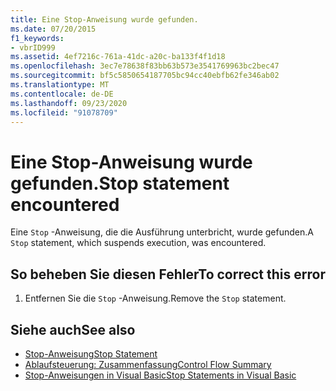 ```yaml
---
title: Eine Stop-Anweisung wurde gefunden.
ms.date: 07/20/2015
f1_keywords:
- vbrID999
ms.assetid: 4ef7216c-761a-41dc-a20c-ba133f4f1d18
ms.openlocfilehash: 3ec7e78638f83bb63b573e3541769963bc2bec47
ms.sourcegitcommit: bf5c5850654187705bc94cc40ebfb62fe346ab02
ms.translationtype: MT
ms.contentlocale: de-DE
ms.lasthandoff: 09/23/2020
ms.locfileid: "91078709"
---
```

# <a name="stop-statement-encountered"></a><span data-ttu-id="6e464-102">Eine Stop-Anweisung wurde gefunden.</span><span class="sxs-lookup"><span data-stu-id="6e464-102">Stop statement encountered</span></span>

<span data-ttu-id="6e464-103">Eine `Stop` -Anweisung, die die Ausführung unterbricht, wurde gefunden.</span><span class="sxs-lookup"><span data-stu-id="6e464-103">A `Stop` statement, which suspends execution, was encountered.</span></span>  
  
## <a name="to-correct-this-error"></a><span data-ttu-id="6e464-104">So beheben Sie diesen Fehler</span><span class="sxs-lookup"><span data-stu-id="6e464-104">To correct this error</span></span>  
  
1. <span data-ttu-id="6e464-105">Entfernen Sie die `Stop` -Anweisung.</span><span class="sxs-lookup"><span data-stu-id="6e464-105">Remove the `Stop` statement.</span></span>  
  
## <a name="see-also"></a><span data-ttu-id="6e464-106">Siehe auch</span><span class="sxs-lookup"><span data-stu-id="6e464-106">See also</span></span>

- [<span data-ttu-id="6e464-107">Stop-Anweisung</span><span class="sxs-lookup"><span data-stu-id="6e464-107">Stop Statement</span></span>](../language-reference/statements/stop-statement.md)
- [<span data-ttu-id="6e464-108">Ablaufsteuerung: Zusammenfassung</span><span class="sxs-lookup"><span data-stu-id="6e464-108">Control Flow Summary</span></span>](../language-reference/keywords/control-flow-summary.md)
- [<span data-ttu-id="6e464-109">Stop-Anweisungen in Visual Basic</span><span class="sxs-lookup"><span data-stu-id="6e464-109">Stop Statements in Visual Basic</span></span>](/visualstudio/debugger/stop-statements-in-visual-basic)
